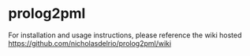 prolog2pml
==============

For installation and usage instructions, please reference the wiki hosted https://github.com/nicholasdelrio/prolog2pml/wiki